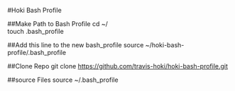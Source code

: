 #Hoki Bash Profile

##Make Path to Bash Profile
cd ~/<br />
touch .bash_profile

##Add this line to the new bash_profile
source ~/hoki-bash-profile/.bash_profile

##Clone Repo
git clone https://github.com/travis-hoki/hoki-bash-profile.git

##source Files
source ~/.bash_profile
